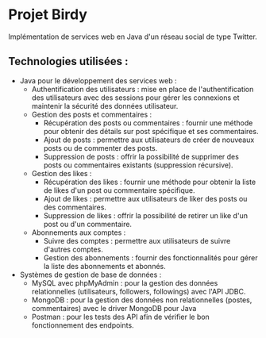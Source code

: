 # Projet Birdy
Implémentation de services web en Java d'un réseau social de type Twitter.

## Technologies utilisées :
- Java pour le développement des services web :
  - Authentification des utilisateurs : mise en place de l'authentification des utilisateurs avec des sessions pour gérer les connexions et maintenir la sécurité des données utilisateur.
  - Gestion des posts et commentaires :
      - Récupération des posts ou commentaires : fournir une méthode pour obtenir des détails sur post spécifique et ses commentaires.
      - Ajout de posts : permettre aux utilisateurs de créer de nouveaux posts ou de commenter des posts.
      - Suppression de posts : offrir la possibilité de supprimer des posts ou commentaires existants (suppression récursive).
  - Gestion des likes :
    - Récupération des likes : fournir une méthode pour obtenir la liste de likes d'un post ou commentaire spécifique.
    - Ajout de likes : permettre aux utilisateurs de liker des posts ou des commentaires.
    - Suppression de likes : offrir la possibilité de retirer un like d'un post ou d'un commentaire.
  - Abonnements aux comptes :
    - Suivre des comptes : permettre aux utilisateurs de suivre d'autres comptes.
    - Gestion des abonnements : fournir des fonctionnalités pour gérer la liste des abonnements et abonnés.
- Systèmes de gestion de base de données :
  - MySQL avec phpMyAdmin : pour la gestion des données relationnelles (utilisateurs, followers, followings) avec l'API JDBC.
  - MongoDB : pour la gestion des données non relationnelles (postes, commentaires) avec le driver MongoDB pour Java
  - Postman : pour les tests des API afin de vérifier le bon fonctionnement des endpoints.
